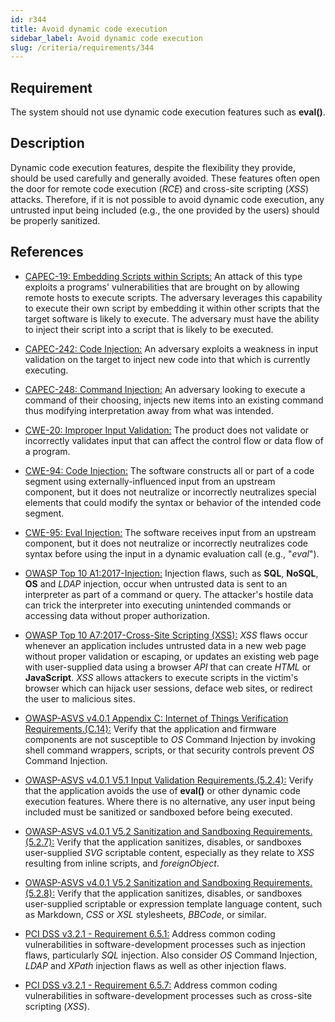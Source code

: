 ```yaml
---
id: r344
title: Avoid dynamic code execution
sidebar_label: Avoid dynamic code execution
slug: /criteria/requirements/344
---
```


## Requirement

The system should not use dynamic code execution features
such as **eval()**.

## Description

Dynamic code execution features,
despite the flexibility they provide,
should be used carefully and generally avoided.
These features often open the door
for remote code execution (*RCE*)
and cross-site scripting (*XSS*) attacks.
Therefore,
if it is not possible to avoid dynamic code execution,
any untrusted input being included (e.g., the one provided by the users)
should be properly sanitized.

## References

- [CAPEC-19: Embedding Scripts within Scripts:](http://capec.mitre.org/data/definitions/19.html)
An attack of this type
exploits a programs' vulnerabilities
that are brought on by allowing remote hosts to execute scripts.
The adversary leverages this capability to execute their own script
by embedding it within other scripts that the target software
is likely to execute.
The adversary must have the ability to inject their script
into a script that is likely to be executed.

- [CAPEC-242: Code Injection:](http://capec.mitre.org/data/definitions/242.html)
An adversary exploits a weakness in input validation
on the target to inject new code into that
which is currently executing.

- [CAPEC-248: Command Injection:](http://capec.mitre.org/data/definitions/248.html)
An adversary looking to execute a command
of their choosing,
injects new items into an existing command
thus modifying interpretation away
from what was intended.

- [CWE-20: Improper Input Validation:](https://cwe.mitre.org/data/definitions/20.html)
The product does not validate
or incorrectly validates input
that can affect the control flow
or data flow of a program.

- [CWE-94: Code Injection:](https://cwe.mitre.org/data/definitions/94.html)
The software constructs all
or part of a code segment using externally-influenced input
from an upstream component,
but it does not neutralize
or incorrectly neutralizes special elements
that could modify the syntax
or behavior of the intended code segment.

- [CWE-95: Eval Injection:](https://cwe.mitre.org/data/definitions/95.html)
The software receives input from an upstream component,
but it does not neutralize
or incorrectly neutralizes code syntax
before using the input in a dynamic evaluation call (e.g., "*eval*").

- [OWASP Top 10 A1:2017-Injection:](https://owasp.org/www-project-top-ten/OWASP_Top_Ten_2017/Top_10-2017_A1-Injection)
Injection flaws, such as **SQL**, **NoSQL**,
**OS** and *LDAP* injection,
occur when untrusted data is sent to an interpreter
as part of a command or query.
The attacker's hostile data
can trick the interpreter into executing unintended commands
or accessing data without proper authorization.

- [OWASP Top 10 A7:2017-Cross-Site Scripting (XSS):](https://owasp.org/www-project-top-ten/OWASP_Top_Ten_2017/Top_10-2017_A7-Cross-Site_Scripting_(XSS))
*XSS* flaws occur
whenever an application includes untrusted data
in a new web page without proper validation or escaping,
or updates an existing web page with user-supplied data
using a browser *API* that can create *HTML* or **JavaScript**.
*XSS* allows attackers to execute scripts in the victim's browser
which can hijack user sessions, deface web sites,
or redirect the user to malicious sites.

- [OWASP-ASVS v4.0.1 Appendix C: Internet of Things Verification Requirements.(C.14):](https://owasp.org/www-pdf-archive/OWASP_Application_Security_Verification_Standard_4.0-en.pdf)
Verify that the application and firmware components
are not susceptible to *OS* Command Injection
by invoking shell command wrappers, scripts,
or that security controls prevent *OS* Command Injection.

- [OWASP-ASVS v4.0.1 V5.1 Input Validation Requirements.(5.2.4):](https://owasp.org/www-pdf-archive/OWASP_Application_Security_Verification_Standard_4.0-en.pdf)
Verify that the application
avoids the use of **eval()**
or other dynamic code execution features.
Where there is no alternative,
any user input being included
must be sanitized or sandboxed
before being executed.

- [OWASP-ASVS v4.0.1 V5.2 Sanitization and Sandboxing Requirements.(5.2.7):](https://owasp.org/www-pdf-archive/OWASP_Application_Security_Verification_Standard_4.0-en.pdf)
Verify that the application sanitizes, disables,
or sandboxes user-supplied *SVG* scriptable content,
especially as they relate to *XSS* resulting
from inline scripts, and *foreignObject*.

- [OWASP-ASVS v4.0.1 V5.2 Sanitization and Sandboxing Requirements.(5.2.8):](https://owasp.org/www-pdf-archive/OWASP_Application_Security_Verification_Standard_4.0-en.pdf)
Verify that the application sanitizes, disables,
or sandboxes user-supplied scriptable
or expression template language content,
such as Markdown, *CSS*
or *XSL* stylesheets, *BBCode*, or similar.

- [PCI DSS v3.2.1 - Requirement 6.5.1:](https://www.pcisecuritystandards.org/documents/PCI_DSS_v3-2-1.pdf)
Address common coding vulnerabilities
in software-development processes
such as injection flaws,
particularly *SQL* injection.
Also consider *OS* Command Injection,
*LDAP* and *XPath* injection flaws
as well as other injection flaws.

- [PCI DSS v3.2.1 - Requirement 6.5.7:](https://www.pcisecuritystandards.org/documents/PCI_DSS_v3-2-1.pdf)
Address common coding vulnerabilities
in software-development processes
such as cross-site scripting (*XSS*).
